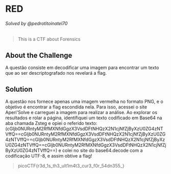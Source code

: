 # RED
###### Solved by @pedrotitoinatel70
> This is a CTF about Forensics
## About the Challenge
A questão consiste em decodificar uma imagem para encontrar um texto que ao ser descriptografado nos revelará a flag. 
## Solution
A questão nos fornece apenas uma imagem vermelha no formato PNG, e o objetivo é encontrar a flag escondida nela. Para isso, acessei o site Aperi'Solve e carreguei a imagem para realizar a análise. Ao explorar os resultados e rolar a página, identifiquei um texto codificado em Base64 na aba chamada Zsteg e opiei o referido texto:(cGljb0NURntyM2RfMXNfdGgzX3VsdDFtNHQzX2N1cjNfZjByXzU0ZG4zNTVffQ==cGljb0NURntyM2RfMXNfdGgzX3VsdDFtNHQzX2N1cjNfZjByXzU0ZG4zNTVffQ==cGljb0NURntyM2RfMXNfdGgzX3VsdDFtNHQzX2N1cjNfZjByXzU0ZG4zNTVffQ==cGljb0NURntyM2RfMXNfdGgzX3VsdDFtNHQzX2N1cjNfZjByXzU0ZG4zNTVffQ==) e colei no site do base64.decode com a codificação UTF-8, e assim obtive a flag!
> picoCTF{r3d_1s_th3_ult1m4t3_cur3_f0r_54dn355_}
